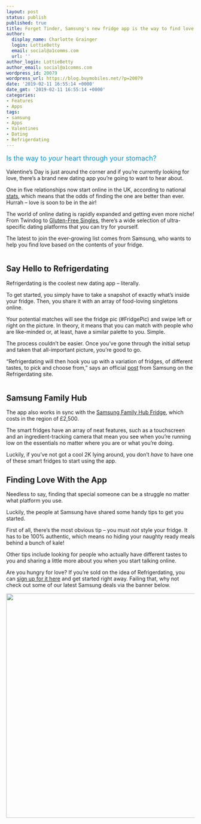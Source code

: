 ```yaml
---
layout: post
status: publish
published: true
title: Forget Tinder, Samsung's new fridge app is the way to find love
author:
  display_name: Charlotte Grainger
  login: LottieBetty
  email: social@a1comms.com
  url: ''
author_login: LottieBetty
author_email: social@a1comms.com
wordpress_id: 20079
wordpress_url: https://blog.buymobiles.net/?p=20079
date: '2019-02-11 16:55:14 +0000'
date_gmt: '2019-02-11 16:55:14 +0000'
categories:
- Features
- Apps
tags:
- samsung
- Apps
- Valentines
- Dating
- Refrigerdating
---
```

<p><span class="postStandFirst" style="color: #0896d5; line-height: 26px; font-size: 18px;">Is the way to <em>your</em> heart through your stomach?</span></p>
<p>Valentine&rsquo;s Day is just around the corner and if you&rsquo;re currently looking for love, there&rsquo;s a brand new dating app you&rsquo;re going to want to hear about.</p>
<p>One in five relationships now start online in the UK, according to national <a href="https://infogram.com/uk-online-dating-statistics-1grv02gkwz1lm1x" target="_blank" rel="noopener noreferrer">stats</a>, which means that the odds of finding the one are better than ever. Hurrah &ndash;&nbsp;love is soon to be in the air!</p>
<p>The world of online dating is rapidly expanded and getting even more niche! From Twindog to <a href="https://glutenfreesingles.com" target="_blank" rel="noopener noreferrer">Gluten-Free Singles</a>, there&rsquo;s a wide selection of ultra-specific dating platforms that you can try for yourself.</p>
<p>The latest to join the ever-growing list comes from Samsung, who wants to help you find love based on the contents of your fridge.</p>
<p><img class="aligncenter size-full wp-image-20086" src="https://lh3.googleusercontent.com/C3VjIz7tmIaAuufIi0jJpMnVBZefJ4uGeQkJ4CdWKvV0UePeWJ46H9kKGwIY86kExiq0q04cGm4bf2AAAQ0jPnmf=s0" alt="" /></p>
<h2>Say Hello to Refrigerdating</h2>
<p>Refrigerdating is the coolest new dating app &ndash;&nbsp;literally.</p>
<p>To get started, you simply have to take a snapshot of exactly what&rsquo;s inside your fridge. Then, you share it with an array of food-loving singletons online.</p>
<p>Your potential matches will see the fridge pic (#FridgePic) and swipe left or right on the picture. In theory, it means that you can match with people who are like-minded or, at least, have a similar palette to you. Simple.</p>
<p>The process couldn&rsquo;t be easier. Once you&rsquo;ve gone through the initial setup and taken that all-important picture, you&rsquo;re good to go.</p>
<p>&ldquo;Refrigerdating will then hook you up with a variation of fridges, of different tastes, to pick and choose from,&rdquo; says an official <a href="https://www.refrigerdating.com/about" target="_blank" rel="noopener noreferrer">post</a> from Samsung on the Refrigerdating site.</p>
<p><img class="aligncenter size-full wp-image-20088" src="https://lh3.googleusercontent.com/IldZJNaxR7iHBy2FWfnn1mQdliuqUVNjYtMm2TmmXF0OtCQ8NUB1BjbLyXsKEU6zPdswsfPHa9rr-o5aoyHu8q4=s0" alt="" /></p>
<h2>Samsung Family Hub</h2>
<p>The app also works in sync with the <a href="https://www.samsung.com/uk/refrigerators/family-hub/" target="_blank" rel="noopener noreferrer">Samsung Family Hub Fridge</a>, which costs in the region of &pound;2,500.</p>
<p>The smart fridges have an array of neat features, such as a touchscreen and an ingredient-tracking camera that mean you see when you&rsquo;re running low on the essentials no matter where you are or what you&rsquo;re doing.</p>
<p>Luckily, if you&rsquo;ve not got a cool 2K lying around, you don&rsquo;t <em>have </em>to have one of these smart fridges to start using the app.</p>
<h2>Finding Love With the App</h2>
<p>Needless to say, finding that special someone can be a struggle no matter what platform you use.</p>
<p>Luckily, the people at Samsung have shared some handy tips to get you started.</p>
<p>First of all, there&rsquo;s the most obvious tip &ndash;&nbsp;you must <em>not </em>style your fridge. It has to be 100% authentic, which means no hiding your naughty ready meals behind a bunch of kale!</p>
<p>Other tips include looking for people who actually have different tastes to you and sharing a little more about you when you start talking online.</p>
<p>Are you hungry for love? If you&rsquo;re sold on the idea of Refrigerdating, you can <a href="https://www.refrigerdating.com/signup" target="_blank" rel="noopener noreferrer">sign up for it here</a> and get started right away. Failing that, why not check out some of our latest Samsung deals via the banner below.</p>
<p><a href="https://www.buymobiles.net/samsung" target="_blank" rel="noopener noreferrer"><img class="aligncenter wp-image-16769 size-full" src="https://a1comms-blog-buymobiles.storage.googleapis.com/sgs9-deals.jpg" alt="" width="600" height="600" /></a></p>
